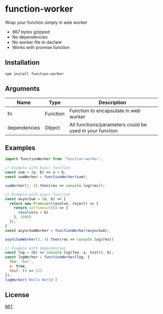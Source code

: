 # function-worker
Wrap your function simply in web worker
- 867 bytes gzipped
- No dependencies
- No worker file to declare
- Works with promise function

## Installation
```
npm install function-worker
```

## Arguments
|Name|Type|Description|
|-|-|-|
|fn|Function|Function to encapsulate in web worker
|dependencies|Object|All functions/parameters could be used in your function

## Examples
```js
import functionWorker from 'function-worker';

// Example with basic function
const sum = (a, b) => a + b;
const sumWorker = functionWorker(sum);

sumWorker(1, 4).then(res => console.log(res));

// Example with async function
const asyncSum = (a, b) => {
  return new Promise((resolve, reject) => {
    return setTimeout(() => {
      resolve(a + b)
    }, 1000)
  });
}
const asyncSumWorker = functionWorker(asyncSum);

asyncSumWorker(3, 4).then(res => console.log(res))

// Example with dependencies
const log = (b) => console.log(foo, a, test(), b);
const logWorker = functionWorker(log, {
  foo: 'bar',
  a: true,
  test: () => 123
});
logWorker('Hello World')
```

## License

[MIT](LICENSE).